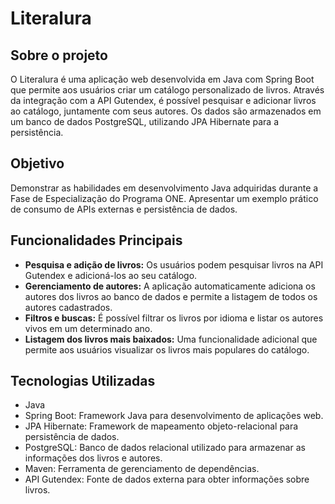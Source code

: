 # Literalura

## Sobre o projeto

O Literalura é uma aplicação web desenvolvida em Java com Spring Boot que permite aos usuários criar um catálogo personalizado de livros. Através da integração com a API Gutendex, é possível pesquisar e adicionar livros ao catálogo, juntamente com seus autores. Os dados são armazenados em um banco de dados PostgreSQL, utilizando JPA Hibernate para a persistência.

## Objetivo

Demonstrar as habilidades em desenvolvimento Java adquiridas durante a Fase de Especialização do Programa ONE.
Apresentar um exemplo prático de consumo de APIs externas e persistência de dados.

## Funcionalidades Principais

- **Pesquisa e adição de livros:** Os usuários podem pesquisar livros na API Gutendex e adicioná-los ao seu catálogo.
 - **Gerenciamento de autores:** A aplicação automaticamente adiciona os autores dos livros ao banco de dados e permite a listagem de todos os autores cadastrados.
- **Filtros e buscas:** É possível filtrar os livros por idioma e listar os autores vivos em um determinado ano.
- **Listagem dos livros mais baixados:** Uma funcionalidade adicional que permite aos usuários visualizar os livros mais populares do catálogo.

## Tecnologias Utilizadas
- Java
- Spring Boot: Framework Java para desenvolvimento de aplicações web.
- JPA Hibernate: Framework de mapeamento objeto-relacional para persistência de dados.
- PostgreSQL: Banco de dados relacional utilizado para armazenar as informações dos livros e autores.
- Maven: Ferramenta de gerenciamento de dependências.
- API Gutendex: Fonte de dados externa para obter informações sobre livros.

